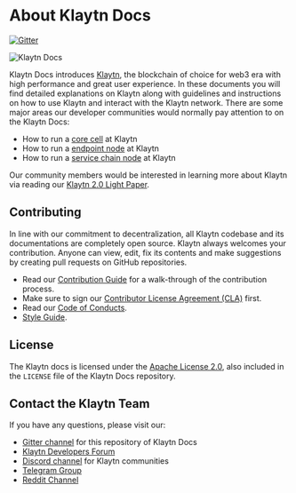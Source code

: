 # About Klaytn Docs

[![Gitter](https://badges.gitter.im/klaytn/klaytn-docs.svg)](https://gitter.im/klaytn/klaytn-docs)

![Klaytn Docs](https://github.com/Krustuniverse-Klaytn-Group/test-klaytn-docs/blob/master/images/klaytn.png)

Klaytn Docs introduces [Klaytn](https://klaytn.foundation), the blockchain of choice for web3 era with high performance and great user experience. In these documents you will find detailed explanations on Klaytn along with guidelines and instructions on how to use Klaytn and interact with the Klaytn network. There are some major areas our developer communities would normally pay attention to on the Klaytn Docs:

* How to run a [core cell](https://docs.klaytn.com/node/core-cell) at Klaytn
* How to run a [endpoint node](https://docs.klaytn.com/node/endpoint-node) at Klaytn
* How to run a [service chain node](https://docs.klaytn.com/node/service-chain) at Klaytn

Our community members would be interested in learning more about Klaytn via reading our [Klaytn 2.0 Light Paper](https://klaytn.foundation/wp-content/uploads/Lightpaper.pdf).

## Contributing

In line with our commitment to decentralization, all Klaytn codebase and its documentations are completely open source. Klaytn always welcomes your contribution. Anyone can view, edit, fix its contents and make suggestions by creating pull requests on GitHub repositories.

* Read our [Contribution Guide](https://github.com/klaytn/klaytn-docs/blob/master/CONTRIBUTING.md) for a walk-through of the contribution process.
* Make sure to sign our [Contributor License Agreement (CLA)](https://cla-assistant.io/klaytn/klaytn-docs) first.
* Read our [Code of Conducts](https://github.com/klaytn/klaytn-docs/blob/master/code-of-conduct.md).
* [Style Guide](https://github.com/klaytn/klaytn-docs/blob/master/style-guide.md).

## License

The Klaytn docs is licensed under the [Apache License 2.0](https://www.apache.org/licenses/LICENSE-2.0), also included in the `LICENSE` file of the Klaytn Docs repository.

## Contact the Klaytn Team

If you have any questions, please visit our:

* [Gitter channel](https://gitter.im/klaytn/Test-klaytn-docs) for this repository of Klaytn Docs
* [Klaytn Developers Forum](https://forum.klaytn.com)
* [Discord channel](https://discord.gg/mWsHFqN5Zf) for Klaytn communities
* [Telegram Group](https://t.me/Klaytn\_EN)
* [Reddit Channel](https://www.reddit.com/r/klaytn/)
